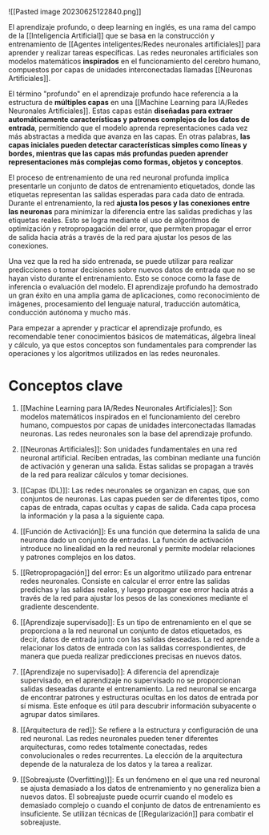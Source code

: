 ![[Pasted image 20230625122840.png]]

El aprendizaje profundo, o deep learning en inglés, es una rama del campo de la [[Inteligencia Artificial]] que se basa en la construcción y entrenamiento de [[Agentes inteligentes/Redes neuronales artificiales]] para aprender y realizar tareas específicas. Las redes neuronales artificiales son modelos matemáticos **inspirados** en el funcionamiento del cerebro humano, compuestos por capas de unidades interconectadas llamadas [[Neuronas Artificiales]].


El término "profundo" en el aprendizaje profundo hace referencia a la estructura de **múltiples capas** en una [[Machine Learning para IA/Redes Neuronales Artificiales]]. Estas capas están **diseñadas para extraer automáticamente características y patrones complejos de los datos de entrada**, permitiendo que el modelo aprenda representaciones cada vez más abstractas a medida que avanza en las capas. En otras palabras, **las capas iniciales pueden detectar características simples como líneas y bordes, mientras que las capas más profundas pueden aprender representaciones más complejas como formas, objetos y conceptos**.

El proceso de entrenamiento de una red neuronal profunda implica presentarle un conjunto de datos de entrenamiento etiquetados, donde las etiquetas representan las salidas esperadas para cada dato de entrada. Durante el entrenamiento, la red **ajusta los pesos y las conexiones entre las neuronas** para minimizar la diferencia entre las salidas predichas y las etiquetas reales. Esto se logra mediante el uso de algoritmos de optimización y retropropagación del error, que permiten propagar el error de salida hacia atrás a través de la red para ajustar los pesos de las conexiones.

Una vez que la red ha sido entrenada, se puede utilizar para realizar predicciones o tomar decisiones sobre nuevos datos de entrada que no se hayan visto durante el entrenamiento. Esto se conoce como la fase de inferencia o evaluación del modelo. El aprendizaje profundo ha demostrado un gran éxito en una amplia gama de aplicaciones, como reconocimiento de imágenes, procesamiento del lenguaje natural, traducción automática, conducción autónoma y mucho más.

Para empezar a aprender y practicar el aprendizaje profundo, es recomendable tener conocimientos básicos de matemáticas, álgebra lineal y cálculo, ya que estos conceptos son fundamentales para comprender las operaciones y los algoritmos utilizados en las redes neuronales.

# Conceptos clave

1. [[Machine Learning para IA/Redes Neuronales Artificiales]]: Son modelos matemáticos inspirados en el funcionamiento del cerebro humano, compuestos por capas de unidades interconectadas llamadas neuronas. Las redes neuronales son la base del aprendizaje profundo.

2. [[Neuronas Artificiales]]: Son unidades fundamentales en una red neuronal artificial. Reciben entradas, las combinan mediante una función de activación y generan una salida. Estas salidas se propagan a través de la red para realizar cálculos y tomar decisiones.

3. [[Capas (DL)]]: Las redes neuronales se organizan en capas, que son conjuntos de neuronas. Las capas pueden ser de diferentes tipos, como capas de entrada, capas ocultas y capas de salida. Cada capa procesa la información y la pasa a la siguiente capa.

4. [[Función de Activación]]: Es una función que determina la salida de una neurona dado un conjunto de entradas. La función de activación introduce no linealidad en la red neuronal y permite modelar relaciones y patrones complejos en los datos.

5. [[Retropropagación]] del error: Es un algoritmo utilizado para entrenar redes neuronales. Consiste en calcular el error entre las salidas predichas y las salidas reales, y luego propagar ese error hacia atrás a través de la red para ajustar los pesos de las conexiones mediante el gradiente descendente.

6. [[Aprendizaje supervisado]]: Es un tipo de entrenamiento en el que se proporciona a la red neuronal un conjunto de datos etiquetados, es decir, datos de entrada junto con las salidas deseadas. La red aprende a relacionar los datos de entrada con las salidas correspondientes, de manera que pueda realizar predicciones precisas en nuevos datos.

7. [[Aprendizaje no supervisado]]: A diferencia del aprendizaje supervisado, en el aprendizaje no supervisado no se proporcionan salidas deseadas durante el entrenamiento. La red neuronal se encarga de encontrar patrones y estructuras ocultas en los datos de entrada por sí misma. Este enfoque es útil para descubrir información subyacente o agrupar datos similares.

8. [[Arquitectura de red]]: Se refiere a la estructura y configuración de una red neuronal. Las redes neuronales pueden tener diferentes arquitecturas, como redes totalmente conectadas, redes convolucionales o redes recurrentes. La elección de la arquitectura depende de la naturaleza de los datos y la tarea a realizar.

9. [[Sobreajuste (Overfitting)]]: Es un fenómeno en el que una red neuronal se ajusta demasiado a los datos de entrenamiento y no generaliza bien a nuevos datos. El sobreajuste puede ocurrir cuando el modelo es demasiado complejo o cuando el conjunto de datos de entrenamiento es insuficiente. Se utilizan técnicas de [[Regularización]] para combatir el sobreajuste.